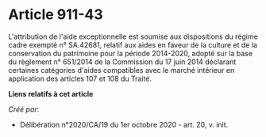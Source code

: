 # Article 911-43

L'attribution de l'aide exceptionnelle est soumise aux dispositions du régime cadre exempté n° SA.42681, relatif aux aides en
faveur de la culture et de la conservation du patrimoine pour la période 2014-2020, adopté sur la base du règlement n°
651/2014 de la Commission du 17 juin 2014 déclarant certaines catégories d'aides compatibles avec le marché intérieur en
application des articles 107 et 108 du Traité.

**Liens relatifs à cet article**

_Créé par_:

  - Délibération n°2020/CA/19 du 1er octobre 2020 - art. 20, v. init.
